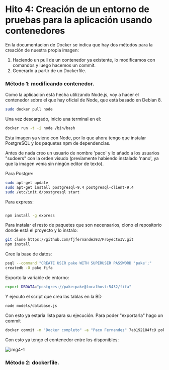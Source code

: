 # Hito 4: Creación de un entorno de pruebas para la aplicación usando contenedores


En la documentacion de Docker se indica que hay dos métodos para la creación de nuestra propia imagen:

1. Haciendo un pull de un contenedor ya existente, lo modificamos con comandos y luego hacemos un commit.
2. Generarlo a partir de un Dockerfile.

### Método 1: modificando contenedor.

Como la aplicación está hecha utilizando Node.js, voy a hacer el contenedor sobre el que hay oficial de Node, que está basado en Debian 8.

```bash
sudo docker pull node
```
Una vez descargado, inicio una terminal en el:

```bash
docker run -t -i node /bin/bash
```
Esta imagen ya viene con Node, por lo que ahora tengo que instalar PostgreSQL y los paquetes npm de dependencias.

Antes de nada creo un usuario de nombre 'paco' y lo añado a los usuarios "sudoers" con la orden visudo (previamente habiendo instalado 'nano', ya que la imagen venía sin ningún editor de texto).

Para Postgre:

```bash
sudo apt-get update
sudo apt-get install postgresql-9.4 postgresql-client-9.4
sudo /etc/init.d/postgresql start
```
Para express:

```bash

npm install -g express

```

Para instalar el resto de paquetes que son necensarios, clono el repositorio donde está el proyecto y lo instalo:

```bash
git clone https://github.com/fjfernandez93/ProyectoIV.git
npm install
```
Creo la base de datos:

```bash
psql --command "CREATE USER pake WITH SUPERUSER PASSWORD 'pake';"
createdb -O pake fifa
```
Exporto la variable de entorno:

```bash
export DBDATA="postgres://pake:pake@localhost:5432/fifa"
```
Y ejecuto el script que crea las tablas en la BD

```bash
node models/database.js
```

Con esto ya estaría lista para su ejecución. Para poder "exportarla" hago un commit

```bash
docker commit -m "Docker completo" -a "Paco Fernandez" 7ab192184fc9 pokercio/fifator:v0.1.0
```
Con esto ya tengo el contenedor entre los disponibles:

![img4-1](https://github.com/fjfernandez93/ProyectoIV/blob/documentacion/capturas/img4-1.png)

### Método 2: dockerfile.
